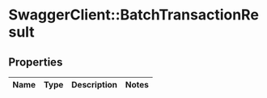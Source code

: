# SwaggerClient::BatchTransactionResult

## Properties
Name | Type | Description | Notes
------------ | ------------- | ------------- | -------------

